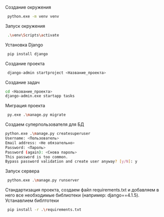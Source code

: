 Создание окружения
```bash
 python.exe -m venv venv
```

Запуск окружения
 ```bash
  .\venv\Scripts\activate
 ```

Установка Django
 ```bash
  pip install django
 ```

Создание проекта
 ```bash
  django-admin startproject <Название_проекта>
 ```

Создание задач
 ```bash
 cd <Название_проекта>
 django-admin.exe startapp tasks
```

Миграция проекта
 ```bash
  py.exe .\manage.py migrate
 ```

Создаем суперпользователя для БД
 ```bash
 python.exe .\manage.py createsuperuser
 Username: <Пользователь>
 Email address: <Не обязательно> 
 Password: <Пароль>
 Password (again): <Снова пароль>
 This password is too common.
 Bypass password validation and create user anyway? [y/N]: y
```

Запуск сервера
```bash
 python.exe .\manage.py runserver
```

Стандартизация проекта, создаем файл requirements.txt и добавляем в него все необходимые библиотеки (например: django==4.1.5). Устанавлием библтотеки
```bash
 pip install -r .\requirements.txt 
```

```bash

```
